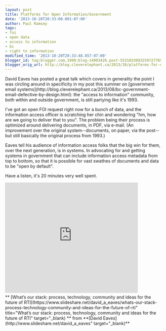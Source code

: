 ```yaml
---
layout: post
title: Platforms for Open Information/Government
date: '2013-10-20T20:33:00.001-07:00'
author: Paul Ramsey
tags:
- foi
- open data
- access to information
- bc
- right to information
modified_time: '2013-10-20T20:33:48.857-07:00'
blogger_id: tag:blogger.com,1999:blog-14903426.post-5531833093259727769
blogger_orig_url: http://blog.cleverelephant.ca/2013/10/platforms-for-open-informationgovernment.html
---
```


<p>David Eaves has posted a great talk which covers in generality the point I was circling around in specificity in my post this summer on [government email systems](http://blog.cleverelephant.ca/2013/08/bc-government-email-defective-by-design.html): the "access to information" community, both within and outside government, is still partying like it's 1993.  

I've got an open FOI request right now for a bunch of data, and the information access officer is scratching her chin and wondering "hm, how are we going to deliver that to you". The problem being their process is optimized around delivering documents, in PDF, via e-mail. (An improvement over the original system--documents, on paper, via the post--but still basically the original process from 1993.) 

Eaves tell his audience of information access folks that the big win for them, over the next generation, is in systems. In advocating for and getting systems in government that can include information access metadata from top to bottom, so that it is possible for vast swathes of documents and data to be "open by default". 

Have a listen, it's 20 minutes very well spent. 

<iframe src="http://www.slideshare.net/slideshow/embed_code/27364888" width="427" height="356" frameborder="0" marginwidth="0" marginheight="0" scrolling="no" style="border:1px solid #CCC;border-width:1px 1px 0;margin-bottom:5px" allowfullscreen> </iframe> <div style="margin-bottom:5px"> ** [What’s our stack: process, technology, community and ideas for the future of RTI](https://www.slideshare.net/david_a_eaves/whats-our-stack-process-technology-community-and-ideas-for-the-future-of-rti" title="What’s our stack: process, technology, community and ideas for the future of RTI" target="_blank) ** from **[David Eaves](http://www.slideshare.net/david_a_eaves" target="_blank)** </div>